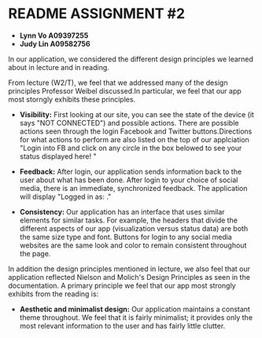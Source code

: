 README ASSIGNMENT #2
====================
* __Lynn Vo A09397255__
* __Judy Lin A09582756__

In our application, we considered the different design principles we learned about in lecture and in reading. 


From lecture (W2/T), we feel that we addressed many of the design principles Professor Weibel discussed.In particular, we feel that our app most storngly exhibits these principles. 

* __Visibility:__ First looking at our site, you can see the state of the device (it says "NOT CONNECTED") and possible actions. There are possible actions seen through the login Facebook and Twitter buttons.Directions for what actions to perform are also listed on the top of our applciation "Login into FB and click on any circle in the box belowed to see your status displayed here! "

* __Feedback:__ After login, our application sends information back to the user about what has been done. After login to your choice of social media, there is an immediate, synchronized feedback. The application will display "Logged in as: <Your Name>."

* __Consistency:__ Our application has an interface that uses similar elements for similar tasks. For example, the headers that divide the different aspects of our app (visualization versus status data) are both the same size type and font. Buttons for login to any social media websites are the same look and color to remain consistent throughout the page. 


In addition the design principles mentioned in lecture, we also feel that our application reflected Nielson and Molich's Design Principles as seen in the documentation.
A primary principle we feel that our app most strongly exhibits from the reading is:

* __Aesthetic and minimalist design:__ Our application maintains a constant theme throughout. We feel that it is fairly minimalist; it provides only the most relevant information to the user and has fairly little clutter. 


